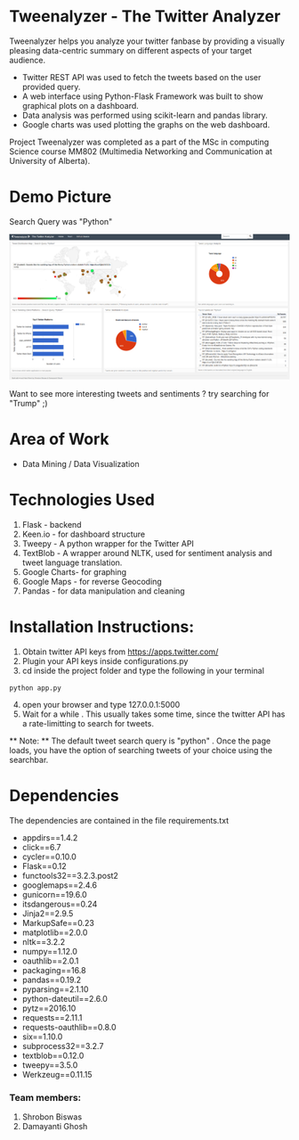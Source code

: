 # Tweenalyzer - The Twitter Analyzer
Tweenalyzer helps you analyze your twitter fanbase by providing a visually pleasing data-centric summary on different aspects of your target audience.
- Twitter REST API was used to fetch the tweets based on the user provided query.
- A web interface using Python-Flask Framework was built to show graphical plots on a dashboard.
- Data analysis was performed using scikit-learn and pandas library.
- Google charts was used plotting the graphs on the web dashboard.

Project Tweenalyzer was completed as a part of the MSc in computing Science course MM802 (Multimedia Networking and Communication at University of Alberta).

# Demo Picture
Search Query was "Python"

![alt tag](demo.png)

Want to see more interesting tweets and sentiments ? try searching for "Trump" ;)

# Area of Work
- Data Mining / Data Visualization

# Technologies Used
1. Flask    - backend
2. Keen.io  - for dashboard structure
3. Tweepy   - A python wrapper for the Twitter API
4. TextBlob - A wrapper around NLTK, used for sentiment analysis and tweet language translation.
5. Google Charts- for graphing
6. Google Maps - for reverse Geocoding
7. Pandas   - for data manipulation and cleaning

# Installation Instructions:
1. Obtain twitter API keys from https://apps.twitter.com/
2. Plugin your API keys inside configurations.py
3. cd inside the project folder and type the following in your terminal
```
python app.py
```
4. open your browser and type 127.0.0.1:5000
5. Wait for a while . This usually takes some time, since the twitter API has a rate-limitting to search for tweets.

** Note: ** The default tweet search query is "python" . Once the page loads, you have the option of searching tweets of your choice using the searchbar.


# Dependencies
The dependencies are contained in the file requirements.txt

- appdirs==1.4.2
- click==6.7
- cycler==0.10.0
- Flask==0.12
- functools32==3.2.3.post2
- googlemaps==2.4.6
- gunicorn==19.6.0
- itsdangerous==0.24
- Jinja2==2.9.5
- MarkupSafe==0.23
- matplotlib==2.0.0
- nltk==3.2.2
- numpy==1.12.0
- oauthlib==2.0.1
- packaging==16.8
- pandas==0.19.2
- pyparsing==2.1.10
- python-dateutil==2.6.0
- pytz==2016.10
- requests==2.11.1
- requests-oauthlib==0.8.0
- six==1.10.0
- subprocess32==3.2.7
- textblob==0.12.0
- tweepy==3.5.0
- Werkzeug==0.11.15




### Team members:
1. Shrobon Biswas
2. Damayanti Ghosh
